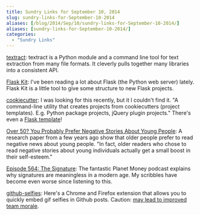 ```yaml
---
title: Sundry Links for September 10, 2014
slug: sundry-links-for-September-10-2014
aliases: [/blog/2014/Sep/10/sundry-links-for-September-10-2014/]
aliases: [sundry-links-for-September-10-2014/]
categories:
  - "Sundry Links"
---
```


[textract](http://textract.readthedocs.org/en/latest/): textract is a Python module and a command line tool for text extraction from many file formats. It cleverly pulls together many libraries into a consistent API.

[Flask Kit](https://github.com/semirook/flask-kit): I've been reading a lot about Flask (the Python web server) lately. Flask Kit is a little tool to give some structure to new Flask projects.

[cookiecutter](https://github.com/audreyr/cookiecutter): I was looking for this recently, but it I couldn't find it. "A command-line utility that creates projects from cookiecutters (project templates). E.g. Python package projects, jQuery plugin projects." There's even a [Flask template](https://github.com/sloria/cookiecutter-flask)!

[Over 50? You Probably Prefer Negative Stories About Young People](http://www.sciencedaily.com/releases/2010/08/100830094930.htm): A research paper from a few years ago show that older people prefer to read negative news about young people. "In fact, older readers who chose to read negative stories about young individuals actually get a small boost in their self-esteem."

[Episode 564: The Signature](http://www.npr.org/blogs/money/2014/08/29/344034815/episode-564-the-signature): The fantastic Planet Money podcast explains why signatures are meaningless in a modern age. My scribbles have become even worse since listening to this.

[github-selfies](https://github.com/thieman/github-selfies): Here's a Chrome and Firefox extension that allows you to quickly embed gif selfies in Github posts. Caution: [may lead to improved team morale](http://www.threechords.org/blog/how-animated-gif-selfies-fixed-our-teams-morale/).
